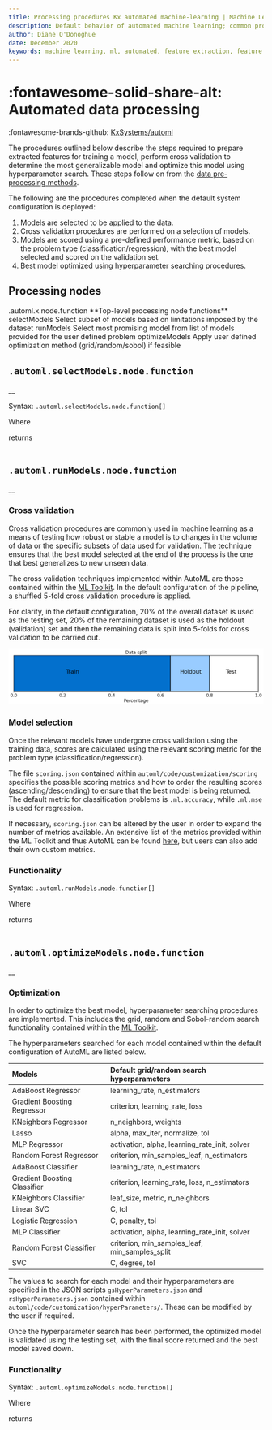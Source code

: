 ```yaml
---
title: Processing procedures Kx automated machine-learning | Machine Learning | Documentation for q and kdb+
description: Default behavior of automated machine learning; common processes completed across all forms of automated machine learning
author: Diane O'Donoghue
date: December 2020
keywords: machine learning, ml, automated, feature extraction, feature selection, cross validation, grid search, random search, sobol-random search, models, optimization
---
```

# :fontawesome-solid-share-alt: Automated data processing

:fontawesome-brands-github:
[KxSystems/automl](https://github.com/kxsystems/automl)

The procedures outlined below describe the steps required to prepare extracted features for training a model, perform cross validation to determine the most generalizable model and optimize this model using hyperparameter search. These steps follow on from the [data pre-processing methods](preproc.md).

The following are the procedures completed when the default system configuration is deployed:

1. Models are selected to be applied to the data.
2. Cross validation procedures are performed on a selection of models.
3. Models are scored using a pre-defined performance metric, based on the problem type (classification/regression), with the best model selected and scored on the validation set.
4. Best model optimized using hyperparameter searching procedures.

## Processing nodes

<div markdown="1" class="typewriter">
.automl.x.node.function   **Top-level processing node functions**
  selectModels    Select subset of models based on limitations imposed by the dataset
  runModels       Select most promising model from list of models provided for the user defined problem
  optimizeModels  Apply user defined optimization method (grid/random/sobol) if feasible
</div>

## `.automl.selectModels.node.function`

__

Syntax: `.automl.selectModels.node.function[]`

Where

returns 

```q
```

## `.automl.runModels.node.function`

__

### Cross validation

Cross validation procedures are commonly used in machine learning as a means of testing how robust or stable a model is to changes in the volume of data or the specific subsets of data used for validation. The technique ensures that the best model selected at the end of the process is the one that best generalizes to new unseen data.

The cross validation techniques implemented within AutoML are those contained within the [ML Toolkit](../../toolkit/xval.md). In the default configuration of the pipeline, a shuffled 5-fold cross validation procedure is applied.

For clarity, in the default configuration, 20% of the overall dataset is used as the testing set, 20% of the remaining dataset is used as the holdout (validation) set and then the remaining data is split into 5-folds for cross validation to be carried out.

![](img/5fold.png)


### Model selection

Once the relevant models have undergone cross validation using the training data, scores are calculated using the relevant scoring metric for the problem type (classification/regression).

The file `scoring.json` contained within `automl/code/customization/scoring` specifies the possible scoring metrics and how to order the resulting scores (ascending/descending) to ensure that the best model is being returned. The default metric for classification problems is `.ml.accuracy`, while `.ml.mse` is used for regression. 

If necessary, `scoring.json` can be altered by the user in order to expand the number of metrics available. An extensive list of the metrics provided within the ML Toolkit and thus AutoML can be found [here](../../toolkit/utilities/metric.md), but users can also add their own custom metrics.

### Functionality

Syntax: `.automl.runModels.node.function[]`

Where

returns 

```q
```

## `.automl.optimizeModels.node.function`

__

### Optimization

In order to optimize the best model, hyperparameter searching procedures are implemented. This includes the grid, random and Sobol-random search functionality contained within the [ML Toolkit](../../toolkit/xval.md).

The hyperparameters searched for each model contained within the default configuration of AutoML are listed below.

Models                         | Default grid/random search hyperparameters
:------------------------------|:-----------------------------------------------
AdaBoost Regressor             |   learning_rate, n_estimators
Gradient Boosting Regressor    |   criterion, learning_rate, loss
KNeighbors Regressor           |   n_neighbors, weights
Lasso                          |   alpha, max_iter, normalize, tol
MLP Regressor                  |   activation, alpha, learning_rate_init, solver
Random Forest Regressor        |   criterion, min_samples_leaf, n_estimators
AdaBoost Classifier            |   learning_rate, n_estimators
Gradient Boosting Classifier   |   criterion, learning_rate, loss, n_estimators
KNeighbors Classifier          |   leaf_size, metric, n_neighbors
Linear SVC                     |   C, tol
Logistic Regression            |   C, penalty, tol
MLP Classifier                 |   activation, alpha, learning_rate_init, solver
Random Forest Classifier       |   criterion, min_samples_leaf, min_samples_split
SVC                            |   C, degree, tol

The values to search for each model and their hyperparameters are specified in the JSON scripts `gsHyperParameters.json` and `rsHyperParameters.json` contained within `automl/code/customization/hyperParameters/`. These can be modified by the user if required.

Once the hyperparameter search has been performed, the optimized model is validated using the testing set, with the final score returned and the best model saved down.

### Functionality

Syntax: `.automl.optimizeModels.node.function[]`

Where

returns 

```q
```